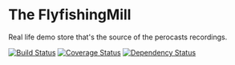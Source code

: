 # The FlyfishingMill

Real life demo store that's the source of the perocasts recordings.

[![Build Status](https://travis-ci.org/perocasts/theflyfishingmill.png)](https://travis-ci.org/perocasts/theflyfishingmill)
[![Coverage Status](https://coveralls.io/repos/perocasts/theflyfishingmill/badge.png)](https://coveralls.io/r/perocasts/theflyfishingmill)
[![Dependency Status](https://gemnasium.com/perocasts/theflyfishingmill.png)](https://gemnasium.com/perocasts/theflyfishingmill)